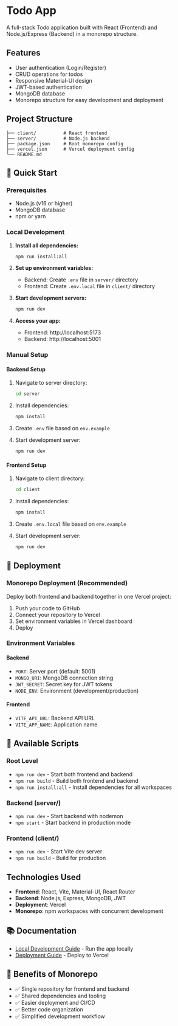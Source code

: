 # Todo App

A full-stack Todo application built with React (Frontend) and Node.js/Express (Backend) in a monorepo structure.

## Features

- User authentication (Login/Register)
- CRUD operations for todos
- Responsive Material-UI design
- JWT-based authentication
- MongoDB database
- Monorepo structure for easy development and deployment

## Project Structure

```
├── client/          # React frontend
├── server/          # Node.js backend
├── package.json     # Root monorepo config
├── vercel.json      # Vercel deployment config
└── README.md
```

## 🚀 Quick Start

### Prerequisites

- Node.js (v16 or higher)
- MongoDB database
- npm or yarn

### Local Development

1. **Install all dependencies:**

   ```bash
   npm run install:all
   ```

2. **Set up environment variables:**

   - Backend: Create `.env` file in `server/` directory
   - Frontend: Create `.env.local` file in `client/` directory

3. **Start development servers:**

   ```bash
   npm run dev
   ```

4. **Access your app:**
   - Frontend: http://localhost:5173
   - Backend: http://localhost:5001

### Manual Setup

#### Backend Setup

1. Navigate to server directory:

   ```bash
   cd server
   ```

2. Install dependencies:

   ```bash
   npm install
   ```

3. Create `.env` file based on `env.example`

4. Start development server:
   ```bash
   npm run dev
   ```

#### Frontend Setup

1. Navigate to client directory:

   ```bash
   cd client
   ```

2. Install dependencies:

   ```bash
   npm install
   ```

3. Create `.env.local` file based on `env.example`

4. Start development server:
   ```bash
   npm run dev
   ```

## 🚀 Deployment

### Monorepo Deployment (Recommended)

Deploy both frontend and backend together in one Vercel project:

1. Push your code to GitHub
2. Connect your repository to Vercel
3. Set environment variables in Vercel dashboard
4. Deploy

### Environment Variables

#### Backend

- `PORT`: Server port (default: 5001)
- `MONGO_URI`: MongoDB connection string
- `JWT_SECRET`: Secret key for JWT tokens
- `NODE_ENV`: Environment (development/production)

#### Frontend

- `VITE_API_URL`: Backend API URL
- `VITE_APP_NAME`: Application name

## 🔧 Available Scripts

### Root Level

- `npm run dev` - Start both frontend and backend
- `npm run build` - Build both frontend and backend
- `npm run install:all` - Install dependencies for all workspaces

### Backend (server/)

- `npm run dev` - Start backend with nodemon
- `npm start` - Start backend in production mode

### Frontend (client/)

- `npm run dev` - Start Vite dev server
- `npm run build` - Build for production

## Technologies Used

- **Frontend**: React, Vite, Material-UI, React Router
- **Backend**: Node.js, Express, MongoDB, JWT
- **Deployment**: Vercel
- **Monorepo**: npm workspaces with concurrent development

## 📚 Documentation

- [Local Development Guide](./LOCAL_DEVELOPMENT.md) - Run the app locally
- [Deployment Guide](./DEPLOYMENT.md) - Deploy to Vercel

## 🎯 Benefits of Monorepo

- ✅ Single repository for frontend and backend
- ✅ Shared dependencies and tooling
- ✅ Easier deployment and CI/CD
- ✅ Better code organization
- ✅ Simplified development workflow
